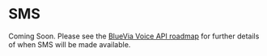 # SMS


Coming Soon. Please see the [BlueVia Voice API roadmap][URL_To_BlueVia_Product_Roadmap] for further details of when SMS will be made available.

[URL_To_BlueVia_Product_Roadmap]: https: